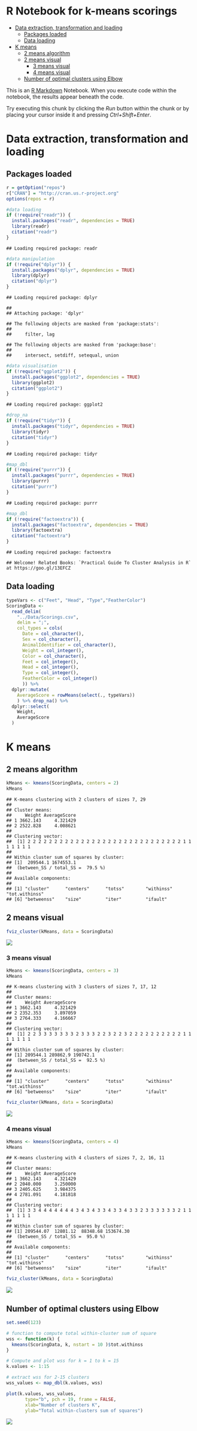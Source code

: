 R Notebook for k-means scorings
================

  - [Data extraction, transformation and
    loading](#data-extraction-transformation-and-loading)
      - [Packages loaded](#packages-loaded)
      - [Data loading](#data-loading)
  - [K means](#k-means)
      - [2 means algorithm](#means-algorithm)
      - [2 means visual](#means-visual)
          - [3 means visual](#means-visual-1)
          - [4 means visual](#means-visual-2)
      - [Number of optimal clusters using
        Elbow](#number-of-optimal-clusters-using-elbow)

This is an [R Markdown](http://rmarkdown.rstudio.com) Notebook. When you
execute code within the notebook, the results appear beneath the code.

Try executing this chunk by clicking the *Run* button within the chunk
or by placing your cursor inside it and pressing *Ctrl+Shift+Enter*.

# Data extraction, transformation and loading

## Packages loaded

``` r
r = getOption("repos")
r["CRAN"] = "http://cran.us.r-project.org"
options(repos = r)

#data loading
if (!require("readr")) {
  install.packages("readr", dependencies = TRUE)
  library(readr)
  citation("readr")
}
```

    ## Loading required package: readr

``` r
#data manipulation
if (!require("dplyr")) {
  install.packages("dplyr", dependencies = TRUE)
  library(dplyr)
  citation("dplyr")
}
```

    ## Loading required package: dplyr

    ## 
    ## Attaching package: 'dplyr'

    ## The following objects are masked from 'package:stats':
    ## 
    ##     filter, lag

    ## The following objects are masked from 'package:base':
    ## 
    ##     intersect, setdiff, setequal, union

``` r
#data visualisation
if (!require("ggplot2")) {
  install.packages("ggplot2", dependencies = TRUE)
  library(ggplot2)
  citation("ggplot2")
}
```

    ## Loading required package: ggplot2

``` r
#drop_na
if (!require("tidyr")) {
  install.packages("tidyr", dependencies = TRUE)
  library(tidyr)
  citation("tidyr")
}
```

    ## Loading required package: tidyr

``` r
#map_dbl
if (!require("purrr")) {
  install.packages("purrr", dependencies = TRUE)
  library(purrr)
  citation("purrr")
}
```

    ## Loading required package: purrr

``` r
#map_dbl
if (!require("factoextra")) {
  install.packages("factoextra", dependencies = TRUE)
  library(factoextra)
  citation("factoextra")
}
```

    ## Loading required package: factoextra

    ## Welcome! Related Books: `Practical Guide To Cluster Analysis in R` at https://goo.gl/13EFCZ

## Data loading

``` r
typeVars <- c("Feet", "Head", "Type","FeatherColor")
ScoringData <- 
  read_delim(
    "../Data/Scorings.csv",
    delim = ";",
    col_types = cols(
      Date = col_character(),
      Sex = col_character(),
      AnimalIdentifier = col_character(),
      Weight = col_integer(), 
      Color = col_character(), 
      Feet = col_integer(), 
      Head = col_integer(),
      Type = col_integer(), 
      FeatherColor = col_integer()
      )) %>%
  dplyr::mutate(
    AverageScore = rowMeans(select(., typeVars))
    ) %>% drop_na() %>%
  dplyr::select(
    Weight,
    AverageScore
  )
```

# K means

## 2 means algorithm

``` r
kMeans <- kmeans(ScoringData, centers = 2)
kMeans
```

    ## K-means clustering with 2 clusters of sizes 7, 29
    ## 
    ## Cluster means:
    ##     Weight AverageScore
    ## 1 3662.143     4.321429
    ## 2 2522.828     4.008621
    ## 
    ## Clustering vector:
    ##  [1] 2 2 2 2 2 2 2 2 2 2 2 2 2 2 2 2 2 2 2 2 2 2 2 2 2 2 2 2 2 1 1 1 1 1 1 1
    ## 
    ## Within cluster sum of squares by cluster:
    ## [1]  209544.1 1674553.1
    ##  (between_SS / total_SS =  79.5 %)
    ## 
    ## Available components:
    ## 
    ## [1] "cluster"      "centers"      "totss"        "withinss"     "tot.withinss"
    ## [6] "betweenss"    "size"         "iter"         "ifault"

## 2 means visual

``` r
fviz_cluster(kMeans, data = ScoringData)
```

![](KMeans2Variables_files/figure-gfm/unnamed-chunk-4-1.png)<!-- -->

### 3 means visual

``` r
kMeans <- kmeans(ScoringData, centers = 3)
kMeans
```

    ## K-means clustering with 3 clusters of sizes 7, 17, 12
    ## 
    ## Cluster means:
    ##     Weight AverageScore
    ## 1 3662.143     4.321429
    ## 2 2352.353     3.897059
    ## 3 2764.333     4.166667
    ## 
    ## Clustering vector:
    ##  [1] 2 2 3 3 3 3 3 3 3 2 3 3 3 2 2 3 2 2 3 2 2 2 2 2 2 2 2 2 2 1 1 1 1 1 1 1
    ## 
    ## Within cluster sum of squares by cluster:
    ## [1] 209544.1 289862.9 190742.1
    ##  (between_SS / total_SS =  92.5 %)
    ## 
    ## Available components:
    ## 
    ## [1] "cluster"      "centers"      "totss"        "withinss"     "tot.withinss"
    ## [6] "betweenss"    "size"         "iter"         "ifault"

``` r
fviz_cluster(kMeans, data = ScoringData)
```

![](KMeans2Variables_files/figure-gfm/unnamed-chunk-5-1.png)<!-- -->

### 4 means visual

``` r
kMeans <- kmeans(ScoringData, centers = 4)
kMeans
```

    ## K-means clustering with 4 clusters of sizes 7, 2, 16, 11
    ## 
    ## Cluster means:
    ##     Weight AverageScore
    ## 1 3662.143     4.321429
    ## 2 2040.000     3.250000
    ## 3 2405.625     3.984375
    ## 4 2781.091     4.181818
    ## 
    ## Clustering vector:
    ##  [1] 3 3 4 4 4 4 4 4 4 3 4 3 4 3 3 4 3 3 4 3 3 2 3 3 3 3 3 3 2 1 1 1 1 1 1 1
    ## 
    ## Within cluster sum of squares by cluster:
    ## [1] 209544.07  12801.12  88348.68 153674.30
    ##  (between_SS / total_SS =  95.0 %)
    ## 
    ## Available components:
    ## 
    ## [1] "cluster"      "centers"      "totss"        "withinss"     "tot.withinss"
    ## [6] "betweenss"    "size"         "iter"         "ifault"

``` r
fviz_cluster(kMeans, data = ScoringData)
```

![](KMeans2Variables_files/figure-gfm/unnamed-chunk-6-1.png)<!-- -->

## Number of optimal clusters using Elbow

``` r
set.seed(123)

# function to compute total within-cluster sum of square 
wss <- function(k) {
  kmeans(ScoringData, k, nstart = 10 )$tot.withinss
}

# Compute and plot wss for k = 1 to k = 15
k.values <- 1:15

# extract wss for 2-15 clusters
wss_values <- map_dbl(k.values, wss)

plot(k.values, wss_values,
       type="b", pch = 19, frame = FALSE, 
       xlab="Number of clusters K",
       ylab="Total within-clusters sum of squares")
```

![](KMeans2Variables_files/figure-gfm/unnamed-chunk-7-1.png)<!-- -->
